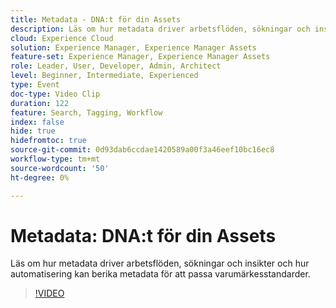 ```yaml
---
title: Metadata - DNA:t för din Assets
description: Läs om hur metadata driver arbetsflöden, sökningar och insikter och hur automatisering kan berika metadata för att passa varumärkesstandarder.
cloud: Experience Cloud
solution: Experience Manager, Experience Manager Assets
feature-set: Experience Manager, Experience Manager Assets
role: Leader, User, Developer, Admin, Architect
level: Beginner, Intermediate, Experienced
type: Event
doc-type: Video Clip
duration: 122
feature: Search, Tagging, Workflow
index: false
hide: true
hidefromtoc: true
source-git-commit: 0d93dab6ccdae1420589a00f3a46eef10bc16ec8
workflow-type: tm+mt
source-wordcount: '50'
ht-degree: 0%

---
```



# Metadata: DNA:t för din Assets

Läs om hur metadata driver arbetsflöden, sökningar och insikter och hur automatisering kan berika metadata för att passa varumärkesstandarder.

>[!VIDEO](https://video.tv.adobe.com/v/3461969/?learn=on&enablevpops&captions=swe)
